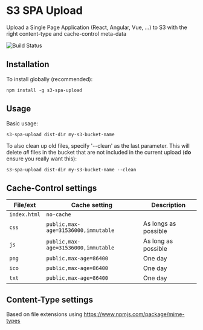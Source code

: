 # S3 SPA Upload

Upload a Single Page Application (React, Angular, Vue, ...) to S3 with the right content-type and cache-control meta-data

![Build Status](https://codebuild.eu-west-1.amazonaws.com/badges?uuid=eyJlbmNyeXB0ZWREYXRhIjoiQit5K1dqTW4zc2xYbnhOK3pFNU01dEtmM3gzODk4dmZaMDkvVVUzcHJjMWZHMmpCT05yaVEzT3I3WDZ1L25lcTI4QXFhUnlRbngrZTBsNmpwbWdCOEJJPSIsIml2UGFyYW1ldGVyU3BlYyI6ImZoY2c2aVA0ZHBKV1FxS24iLCJtYXRlcmlhbFNldFNlcmlhbCI6MX0%3D&branch=master)

## Installation

To install globally (recommended):

    npm install -g s3-spa-upload

## Usage

Basic usage:

    s3-spa-upload dist-dir my-s3-bucket-name

To also clean up old files, specify '--clean' as the last parameter. This will delete *all* files in the bucket that are not included in the current upload (**do** ensure you really want this):

    s3-spa-upload dist-dir my-s3-bucket-name --clean

## Cache-Control settings

File/ext | Cache setting | Description
---------|---------------|----------
`index.html`|`no-cache`|
`css`|`public,max-age=31536000,immutable`|As longs as possible
`js`|`public,max-age=31536000,immutable`|As long as possible
`png`|`public,max-age=86400`|One day
`ico`|`public,max-age=86400`|One day
`txt`|`public,max-age=86400`|One day

## Content-Type settings

Based on file extensions using https://www.npmjs.com/package/mime-types
